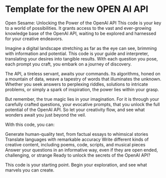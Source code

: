 # Template for the new OPEN AI API


Open Sesame: Unlocking the Power of the OpenAI API
This code is your key to a world of possibilities. It grants access to the vast and ever-growing knowledge base of the OpenAI API, waiting to be explored and harnessed for your creative endeavors.

Imagine a digital landscape stretching as far as the eye can see, brimming with information and potential. This code is your guide and interpreter, translating your desires into tangible results. With each question you pose, each prompt you craft, you embark on a journey of discovery.

The API, a tireless servant, awaits your commands. Its algorithms, honed on a mountain of data, weave a tapestry of words that illuminates the unknown. Whether you seek answers to perplexing riddles, solutions to intricate problems, or simply a spark of inspiration, the power lies within your grasp.

But remember, the true magic lies in your imagination. For it is through your carefully crafted questions, your evocative prompts, that you unlock the full potential of the OpenAI API. So let your creativity flow, and see what wonders await you just beyond the veil.

With this code, you can:

Generate human-quality text, from factual essays to whimsical stories
Translate languages with remarkable accuracy
Write different kinds of creative content, including poems, code, scripts, and musical pieces
Answer your questions in an informative way, even if they are open ended, challenging, or strange
Ready to unlock the secrets of the OpenAI API?

This code is your starting point. Begin your exploration, and see what marvels you can create.
